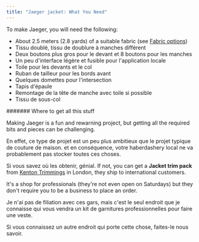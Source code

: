 ```yaml
---
title: "Jaeger jacket: What You Need"
---
```


To make Jaeger, you will need the following:

- About 2.5 meters (2.8 yards) of a suitable fabric (see [Fabric options](#fabric-options))
- Tissu doublé, tissu de doublure à manches différent
- Deux boutons plus gros pour le devant et 8 boutons pour les manches
- Un peu d'interface légère et fusible pour l'application locale
- Toile pour les devants et le col
- Ruban de tailleur pour les bords avant
- Quelques domettes pour l'intersection
- Tapis d'épaule
- Remontage de la tête de manche avec toile si possible
- Tissu de sous-col

<Note>

\####### Where to get all this stuff

Making Jaeger is a fun and rewarning project, but getting all the required bits and pieces can be challenging.

En effet, ce type de projet est un peu plus ambitieux que le projet typique de couture de maison.
et en conséquence, votre haberdashery local ne va probablement pas stocker toutes ces choses.

Si vous savez où les obtenir, génial. If not, you can get a **Jacket trim pack** from
[Kenton Trimmings](http://kentontrimmings.co.uk/shop/) in London, they ship to international customers.

It's a shop for professionals (they're not even open on Saturdays) but they don't require you to be a business
to place an order.

Je n'ai pas de filiation avec ces gars, mais c'est le seul endroit que je connaisse qui vous vendra un kit de
garnitures professionnelles pour faire une veste.

Si vous connaissez un autre endroit qui porte cette chose, faites-le nous savoir.

</Note>
